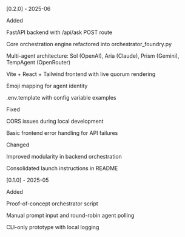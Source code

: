[0.2.0] - 2025-06

Added

FastAPI backend with /api/ask POST route

Core orchestration engine refactored into orchestrator_foundry.py

Multi-agent architecture: Sol (OpenAI), Aria (Claude), Prism (Gemini), TempAgent (OpenRouter)

Vite + React + Tailwind frontend with live quorum rendering

Emoji mapping for agent identity

.env.template with config variable examples

Fixed

CORS issues during local development

Basic frontend error handling for API failures

Changed

Improved modularity in backend orchestration

Consolidated launch instructions in README

[0.1.0] - 2025-05

Added

Proof-of-concept orchestrator script

Manual prompt input and round-robin agent polling

CLI-only prototype with local logging

